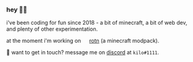 ### hey 👋🏽

i've been coding for fun since 2018 - a bit of minecraft, a bit of web dev, and plenty of other experimentation.

at the moment i'm working on <img src="https://user-images.githubusercontent.com/16874139/93660942-3c7c3480-fa97-11ea-9585-df0980d8d463.png" height="14px"></img> [rotn](https://github.com/Rebirth-of-the-Night/Rebirth-Of-The-Night) (a minecraft modpack).

💬 want to get in touch? message me on [discord](https://dsc.bio/kilo) at `kilo#1111`.
